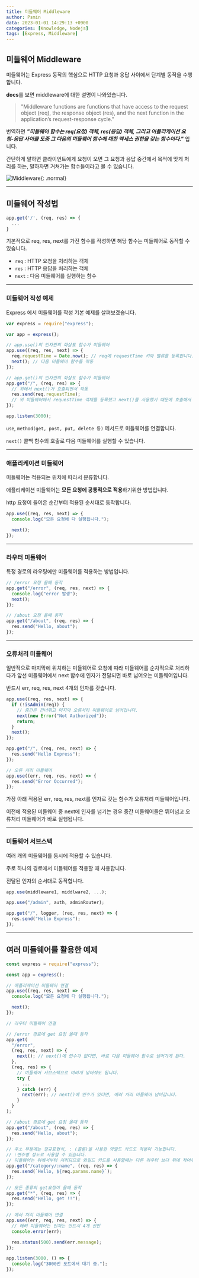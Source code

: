 ```yaml
---
title: 미들웨어 Middleware
author: Psmin
data: 2023-01-01 14:29:13 +0900
categories: [Knowledge, Nodejs]
tags: [Express, Middleware]
---
```


## 미들웨어 Middleware

미들웨어는 Express 동작의 핵심으로 HTTP 요청과 응답 사이에서 단계별 동작을 수행합니다.

**docs**를 보면 middleware에 대한 설명이 나와있습니다.

> "Middleware functions are functions that have access to the request object (req), the response object (res), and the next function in the application’s request-response cycle."

번역하면 **_"미들웨어 함수는 req(요청) 객체, res(응답) 객체, 그리고 어플리케이션 요청-응답 사이클 도중 그 다음의 미들웨어 함수에 대한 엑세스 권한을 갖는 함수이다."_** 입니다.

간단하게 말하면 클라이언트에게 요청이 오면 그 요청과 응답 중간에서 목적에 맞게 처리를 하는, 말하자면 거쳐가는 함수들이라고 볼 수 있습니다.

![Middleware](/assets/img/middleware.jpg){: .normal}

---

## 미들웨어 작성법

```js
app.get('/', (req, res) => {
  ...
}
```

기본적으로 req, res, next를 가진 함수를 작성하면 해당 함수는 미들웨어로 동작할 수 있습니다.

- `req` : HTTP 요청을 처리하는 객체
- `res` : HTTP 응답을 처리하는 객체
- `next` : 다음 미들웨어를 실행하는 함수

---

### 미들웨어 작성 예제

Express 에서 미들웨어를 작성 기본 예제를 살펴보겠습니다.

```js
var express = require("express");

var app = express();

// app.use()의 인자안의 화살표 함수가 미들웨어
app.use((req, res, next) => {
  req.requestTime = Date.now(); // req에 requestTime 키와 밸류를 등록합니다.
  next(); // 다음 미들웨어 함수를 작동
});

// app.get()의 인자안의 화살표 함수가 미들웨어
app.get("/", (req, res) => {
  // 위에서 next()가 호출되면서 작동
  res.send(req.requestTime);
  // 위 미들웨어에서 requestTime 객체를 등록했고 next()를 사용했기 때문에 호출해서 데이터 사용 가능
});

app.listen(3000);
```

`use`, `method(get, post, put, delete 등)` 메서드로 미들웨어를 연결합니다.

`next()` 콜백 함수의 호출로 다음 미들웨어를 실행할 수 있습니다.

---

### 애플리케이션 미들웨어

미들웨어는 적용되는 위치에 따라서 분류합니다.

애플리케이션 미들웨어는 **모든 요청에 공통적으로 적용**하기위한 방법입니다.

http 요청이 들어온 순간부터 적용된 순서대로 동작합니다.

```js
app.use((req, res, next) => {
  console.log("모든 요청에 다 실행됩니다.");

  next();
});
```

---

### 라우터 미들웨어

특정 경로의 라우팅에만 미들웨어를 적용하는 방법입니다.

```js
// /error 요청 올때 동작
app.get("/error", (req, res, next) => {
  console.log("error 발생");
  next();
});

// /about 요청 올때 동작
app.get("/about", (req, res) => {
  res.send("Hello, about");
});
```

---

### 오류처리 미들웨어

일반적으로 마지막에 위치하는 미들웨어로 요청에 따라 미들웨어를 순차적으로 처리하다가 앞선 미들웨어에서 next 함수에 인자가 전달되면 바로 넘어오는 미들웨어입니다.

반드시 err, req, res, next 4개의 인자를 갖습니다.

```js
app.use((req, res, next) => {
  if (!isAdmin(req)) {
    // 중간은 건너뛰고 마지막 오류처리 미들웨어로 넘어갑니다.
    next(new Error("Not Authorized"));
    return;
  }
  next();
});

app.get("/", (req, res, next) => {
  res.send("Hello Express");
});

// 오류 처리 미들웨어
app.use((err, req, res, next) => {
  res.send("Error Occurred");
});
```

가장 아래 적용된 err, req, res, next를 인자로 갖는 함수가 오류처리 미들웨어입니다.

이전에 적용된 미들웨어 중 next에 인자를 넘기는 경우 중간 미들웨어들은 뛰어넘고 오류처리 미들웨어가 바로 실행됩니다.

---

### 미들웨어 서브스택

여러 개의 미들웨어를 동시에 적용할 수 있습니다.

주로 하나의 경로에서 미들웨어를 적용할 때 사용합니다.

전달된 인자의 순서대로 동작합니다.

```js
app.use(middleware1, middlware2, ...);

app.use("/admin", auth, adminRouter);

app.get("/", logger, (req, res, next) => {
  res.send("Hello Express");
});
```

---

## 여러 미들웨어를 활용한 예제

```js
const express = require("express");

const app = express();

// 애플리케이션 미들웨어 연결
app.use((req, res, next) => {
  console.log("모든 요청에 다 실행됩니다.");

  next();
});

// 라우터 미들웨어 연결

// /error 경로에 get 요청 올때 동작
app.get(
  "/error",
  (req, res, next) => {
    next(); // next()에 인수가 없다면, 바로 다음 미들웨어 함수로 넘어가게 된다.
  },
  (req, res) => {
    // 미들웨어 서브스택으로 여러개 넣어줘도 됩니다.
    try {
      ...
    } catch (err) {
      next(err); // next()에 인수가 있다면, 에러 처리 미들웨어 넘어갑니다.
    }
  }
);

// /about 경로에 get 요청 올때 동작
app.get("/about", (req, res) => {
  res.send("Hello, about");
});

// 주소 부분에는 정규표현식, : (콜론)을 사용한 와일드 카드도 적용이 가능합니다.
// :변수명 정도로 사용할 수 있습니다.
// 미들웨어는 위에서부터 처리되므로 와일드 카드를 사용할때는 다른 라우터 보다 뒤에 적어주는 것이 좋습니다.
app.get("/category/:name", (req, res) => {
  res.send(`Hello, ${req.params.name}`);
});

// 모든 종류의 get요청이 올때 동작
app.get("*", (req, res) => {
  res.send("Hello, get !!");
});

// 에러 처리 미들웨어 연결
app.use((err, req, res, next) => {
  // 에러 미들웨어는 인자는 반드시 4개 선언
  console.error(err);

  res.status(500).send(err.message);
});

app.listen(3000, () => {
  console.log("3000번 포트에서 대기 중.");
});
```
